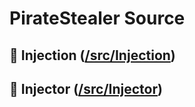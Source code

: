 # PirateStealer Source

## 🦠 Injection ([/src/Injection](https://github.com/Stanley-GF/PirateStealer/tree/main/src/injection))
## 💉 Injector ([/src/Injector](https://github.com/Stanley-GF/PirateStealer/tree/main/src/injector))
